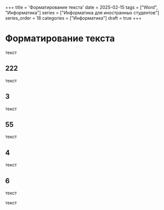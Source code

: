 +++
title = 'Форматирование текста'
date = 2025-02-15
tags = ["Word", "Информатика"]
series = ["Информатика для иностранных студентов"]
series_order = 18
categories = ["Информатика"]
draft = true
+++

# Форматирование текста
текст
## 222
текст
## 3
текст
## 55
текст
## 4
текст
## 6

текст


текст
